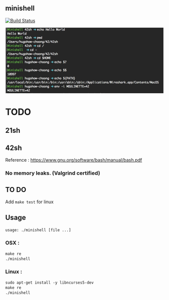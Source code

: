 ## minishell
[![Build Status](https://travis-ci.org/hugohow/42sh.svg?branch=master)](https://travis-ci.org/hugohow/42sh)

<img src="screen.png" alt="Valid input solution" width="500" />


# TODO

## 21sh

## 42sh

Reference :  https://www.gnu.org/software/bash/manual/bash.pdf

### No memory leaks. (Valgrind certified)


## TO DO

Add `make test` for linux

## Usage

```
usage: ./minishell [file ...]
```

### OSX :

```
make re
./minishell
```

### Linux :

```
sudo apt-get install -y libncurses5-dev
make re
./minishell
```
